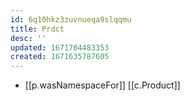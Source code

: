 ```yaml
---
id: 6q10hkz3zuvnueqa9slqqmu
title: Prdct
desc: ''
updated: 1671704483353
created: 1671635787605
---
```


- [[p.wasNamespaceFor]] [[c.Product]]